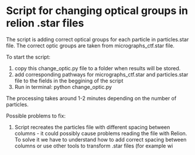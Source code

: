 # Script for changing optical groups in relion .star files

The script is adding correct optical groups for each particle in particles.star file. 
The correct optic groups are taken from micrographs_ctf.star file.

To start the script: 
1) copy this change_optic.py file to a folder when results will be stored.
2) add corresponding pathways for micrographs_ctf.star and particles.star file to the fields in the beggining of the script
3) Run in terminal: python change_optic.py

The processing takes around 1-2 minutes depending on the number of particles.

Possible problems to fix:
1) Script recreates the particles file with different spacing between columns - it could possibly cause problems reading the file with Relion.
   To solve it we have to understand how to add correct spacing between columns or use other tools to transform .star files (for example wi

